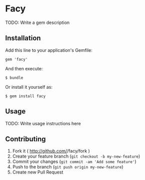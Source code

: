 # Facy

TODO: Write a gem description

## Installation

Add this line to your application's Gemfile:

    gem 'facy'

And then execute:

    $ bundle

Or install it yourself as:

    $ gem install facy

## Usage

TODO: Write usage instructions here

## Contributing

1. Fork it ( http://github.com/<my-github-username>/facy/fork )
2. Create your feature branch (`git checkout -b my-new-feature`)
3. Commit your changes (`git commit -am 'Add some feature'`)
4. Push to the branch (`git push origin my-new-feature`)
5. Create new Pull Request

